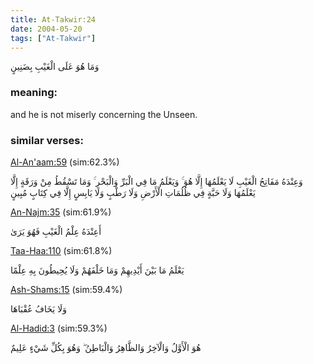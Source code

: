 ```yaml
---
title: At-Takwir:24
date: 2004-05-20
tags: ["At-Takwir"]
---
```

وَمَا هُوَ عَلَى الْغَيْبِ بِضَنِينٍ
### meaning: 
and he is not miserly concerning the Unseen.
### similar verses: 

[Al-An'aam:59](/6/59) (sim:62.3%)

وَعِنْدَهُ مَفَاتِحُ الْغَيْبِ لَا يَعْلَمُهَا إِلَّا هُوَ ۚ وَيَعْلَمُ مَا فِي الْبَرِّ وَالْبَحْرِ ۚ وَمَا تَسْقُطُ مِنْ وَرَقَةٍ إِلَّا يَعْلَمُهَا وَلَا حَبَّةٍ فِي ظُلُمَاتِ الْأَرْضِ وَلَا رَطْبٍ وَلَا يَابِسٍ إِلَّا فِي كِتَابٍ مُبِينٍ

[An-Najm:35](/53/35) (sim:61.9%)

أَعِنْدَهُ عِلْمُ الْغَيْبِ فَهُوَ يَرَىٰ

[Taa-Haa:110](/20/110) (sim:61.8%)

يَعْلَمُ مَا بَيْنَ أَيْدِيهِمْ وَمَا خَلْفَهُمْ وَلَا يُحِيطُونَ بِهِ عِلْمًا

[Ash-Shams:15](/91/15) (sim:59.4%)

وَلَا يَخَافُ عُقْبَاهَا

[Al-Hadid:3](/57/3) (sim:59.3%)

هُوَ الْأَوَّلُ وَالْآخِرُ وَالظَّاهِرُ وَالْبَاطِنُ ۖ وَهُوَ بِكُلِّ شَيْءٍ عَلِيمٌ
